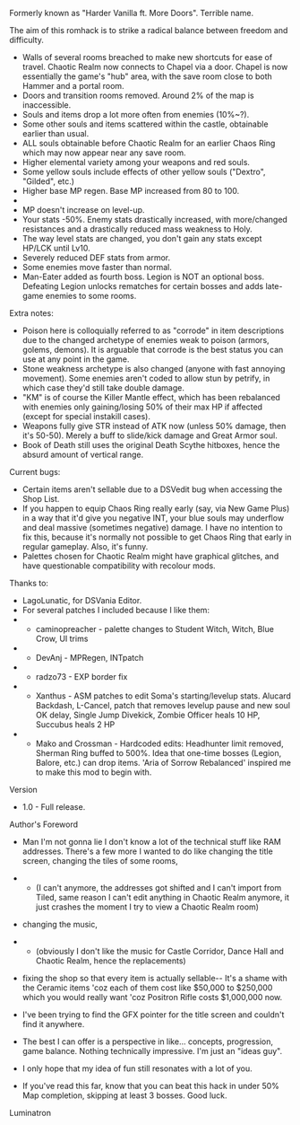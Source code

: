 Formerly known as "Harder Vanilla ft. More Doors". Terrible name.

The aim of this romhack is to strike a radical balance between freedom and difficulty.

* Walls of several rooms breached to make new shortcuts for ease of travel. Chaotic Realm now connects to Chapel via a door. Chapel is now essentially the game's "hub" area, with the save room close to both Hammer and a  portal room.
* Doors and transition rooms removed. Around 2% of the map is inaccessible.
* Souls and items drop a lot more often from enemies (10%~?).
* Some other souls and items scattered within the castle, obtainable earlier than usual.
* ALL souls obtainable before Chaotic Realm for an earlier Chaos Ring which may now appear near any save room. 
* Higher elemental variety among your weapons and red souls.
* Some yellow souls include effects of other yellow souls ("Dextro", "Gilded", etc.)
* Higher base MP regen. Base MP increased from 80 to 100.
* 
* MP doesn't increase on level-up.
* Your stats -50%. Enemy stats drastically increased, with more/changed resistances and a drastically reduced mass weakness to Holy.
* The way level stats are changed, you don't gain any stats except HP/LCK until Lv10.
* Severely reduced DEF stats from armor.
* Some enemies move faster than normal.
* Man-Eater added as fourth boss. Legion is NOT an optional boss. Defeating Legion unlocks rematches for certain bosses and adds late-game enemies to some rooms.

Extra notes:

* Poison here is colloquially referred to as "corrode" in item descriptions due to the changed archetype of enemies weak to poison (armors, golems, demons). It is arguable that corrode is the best status you can use at any point in the game.
* Stone weakness archetype is also changed (anyone with fast annoying movement). Some enemies aren't coded to allow stun by petrify, in which case they'd still take double damage.
* "KM" is of course the Killer Mantle effect, which has been rebalanced with enemies only gaining/losing 50% of their max HP if affected (except for special instakill cases).
* Weapons fully give STR instead of ATK now (unless 50% damage, then it's 50-50). Merely a buff to slide/kick damage and Great Armor soul.
* Book of Death still uses the original Death Scythe hitboxes, hence the absurd amount of vertical range.

Current bugs:

* Certain items aren't sellable due to a DSVedit bug when accessing the Shop List.
* If you happen to equip Chaos Ring really early (say, via New Game Plus) in a way that it'd give you negative INT, your blue souls may underflow and deal massive (sometimes negative) damage. I have no intention to fix this, because it's normally not possible to get Chaos Ring that early in regular gameplay. Also, it's funny.
* Palettes chosen for Chaotic Realm might have graphical glitches, and have questionable compatibility with recolour mods.

Thanks to:

* LagoLunatic, for DSVania Editor.
* For several patches I included because I like them:
* * caminopreacher - palette changes to Student Witch, Witch, Blue Crow, UI trims
* * DevAnj - MPRegen, INTpatch
* * radzo73 - EXP border fix
* * Xanthus - ASM patches to edit Soma's starting/levelup stats. Alucard Backdash, L-Cancel, patch that removes levelup pause and new soul OK delay, Single Jump Divekick, Zombie Officer heals 10 HP, Succubus heals 2 HP
* * Mako and Crossman - Hardcoded edits: Headhunter limit removed, Sherman Ring buffed to 500%. Idea that one-time bosses (Legion, Balore, etc.) can drop items. 'Aria of Sorrow Rebalanced' inspired me to make this mod to begin with.

Version

* 1.0 - Full release.

Author's Foreword

* Man I'm not gonna lie I don't know a lot of the technical stuff like RAM addresses. There's a few more I wanted to do like changing the title screen, changing the tiles of some rooms,
* * (I can't anymore, the addresses got shifted and I can't import from Tiled, same reason I can't edit anything in Chaotic Realm anymore, it just crashes the moment I try to view a Chaotic Realm room)
* changing the music,
* * (obviously I don't like the music for Castle Corridor, Dance Hall and Chaotic Realm, hence the replacements)
* fixing the shop so that every item is actually sellable-- It's a shame with the Ceramic items 'coz each of them cost like $50,000 to $250,000 which you would really want 'coz Positron Rifle costs $1,000,000 now.
* I've been trying to find the GFX pointer for the title screen and couldn't find it anywhere.

* The best I can offer is a perspective in like... concepts, progression, game balance. Nothing technically impressive. I'm just an "ideas guy".
* I only hope that my idea of fun still resonates with a lot of you.

* If you've read this far, know that you can beat this hack in under 50% Map completion, skipping at least 3 bosses. Good luck.

Luminatron

